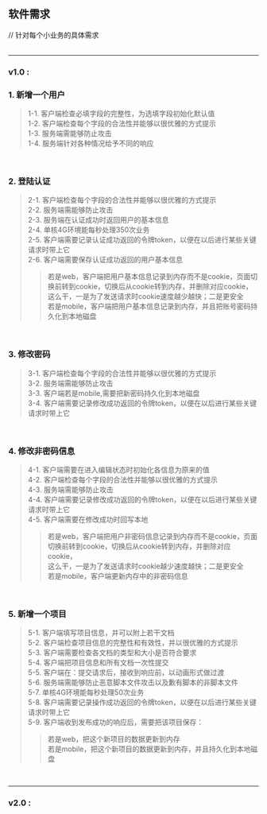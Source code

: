 ## 软件需求 ##
// 针对每个小业务的具体需求  
<br/>


----------------------------------------
### v1.0 : ###

### 1. 新增一个用户 ###
> 1-1. 客户端检查必填字段的完整性，为选填字段初始化默认值  
> 1-2. 客户端检查每个字段的合法性并能够以很优雅的方式提示  
> 1-3. 服务端需能够防止攻击  
> 1-4. 服务端针对各种情况给予不同的响应  
<br/>

### 2. 登陆认证 ###
> 2-1. 客户端检查每个字段的合法性并能够以很优雅的方式提示  
> 2-2. 服务端需能够防止攻击  
> 2-3. 服务端在认证成功时返回用户的基本信息  
> 2-4. 单核4G环境能每秒处理350次业务  
> 2-5. 客户端需要记录认证成功返回的令牌token，以便在以后进行某些关键请求时带上它  
> 2-6. 客户端需要保存认证成功返回的用户基本信息  
>> 若是web，客户端把用户基本信息记录到内存而不是cookie，页面切换前转到cookie，切换后从cookie转到内存，并删除对应cookie，  
>> 这么干，一是为了发送请求时cookie速度越少越快；二是更安全  
>> 若是mobile，客户端把用户基本信息记录到内存，并且把账号密码持久化到本地磁盘  
<br/>

### 3. 修改密码 ###
> 3-1. 客户端检查每个字段的合法性并能够以很优雅的方式提示  
> 3-2. 服务端需能够防止攻击  
> 3-3. 客户端若是mobile,需要把新密码持久化到本地磁盘  
> 3-4. 客户端需要记录修改成功返回的令牌token，以便在以后进行某些关键请求时带上它  
<br/>

### 4. 修改非密码信息 ###
> 4-1. 客户端需要在进入编辑状态时初始化各信息为原来的值  
> 4-2. 客户端检查每个字段的合法性并能够以很优雅的方式提示  
> 4-3. 服务端需能够防止攻击  
> 4-4. 客户端需要记录修改成功返回的令牌token，以便在以后进行某些关键请求时带上它  
> 4-5. 客户端需要在修改成功时回写本地  
>> 若是web，客户端把用户非密码信息记录到内存而不是cookie，页面切换前转到cookie，切换后从cookie转到内存，并删除对应cookie，  
>> 这么干，一是为了发送请求时cookie越少速度越快；二是更安全  
>> 若是mobile，客户端更新内存中的非密码信息  
<br/>

### 5. 新增一个项目 ###
> 5-1. 客户端填写项目信息，并可以附上若干文档  
> 5-2. 客户端检查项目信息的完整性和有效性，并以很优雅的方式提示  
> 5-3. 客户端需要检查各文档的类型和大小是否符合要求  
> 5-4. 客户端把项目信息和所有文档一次性提交  
> 5-5. 客户端在：提交请求后，接收到响应前，以动画形式做过渡  
> 5-6. 服务端需能够防止恶意脚本文件攻击以及歉有脚本的非脚本文件  
> 5-7. 单核4G环境能每秒处理50次业务  
> 5-8. 客户端需要记录操作成功返回的令牌token，以便在以后进行某些关键请求时带上它  
> 5-9. 客户端收到发布成功的响应后，需要把该项目保存：  
>> 若是web，把这个新项目的数据更新到内存  
>> 若是mobile，把这个新项目的数据更新到内存，并且持久化到本地磁盘  
<br/>


----------------------------------------
### v2.0 : ###
